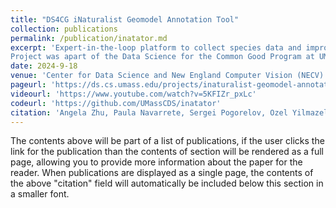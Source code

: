 ```yaml
---
title: "DS4CG iNaturalist Geomodel Annotation Tool"
collection: publications
permalink: /publication/inatator.md
excerpt: 'Expert-in-the-loop platform to collect species data and improve species distribution model accuracy. Developed and deployed a web application that enables experts to annotate species range maps using predictions from the SINR GeoModel- ML-based range prediction model to refine species distributions. \ \
Project was apart of the Data Science for the Common Good Program at UMass Amherst in collaboration with UMass Researchers (Prof. Grant Van Horn and Prof. Subhransu Maji), University of Edinburgh researchers (Prof Oisin Mac Aodha, Christian Lange), eBird engineer (Sam Heinrich) and iNaturalist engineer (Alex Shepard).'
date: 2024-9-18
venue: 'Center for Data Science and New England Computer Vision (NECV) Workshop'
pageurl: 'https://ds.cs.umass.edu/projects/inaturalist-geomodel-annotation-tool'
videourl: 'https://www.youtube.com/watch?v=5KFIZr_pxLc'
codeurl: 'https://github.com/UMassCDS/inatator'
citation: 'Angela Zhu, Paula Navarrete, Sergei Pogorelov, Ozel Yilmazel, Virginia Partridge. (2024). iNaturalist Geomodel Annotation Tool. Center for Data Science at UMass Amherst.'
---
```


The contents above will be part of a list of publications, if the user clicks the link for the publication than the contents of section will be rendered as a full page, allowing you to provide more information about the paper for the reader. When publications are displayed as a single page, the contents of the above "citation" field will automatically be included below this section in a smaller font.
